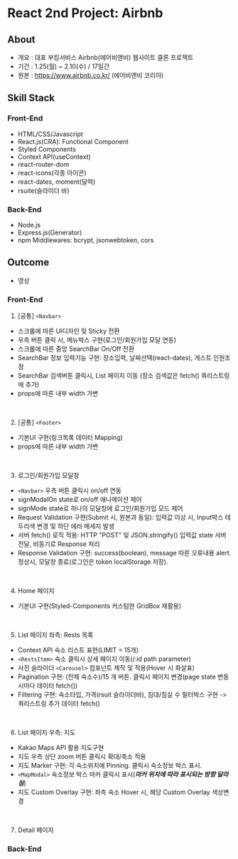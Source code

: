 # React 2nd Project: Airbnb

## About
- 개요 : 대표 부킹서비스 Airbnb(에어비앤비) 웹사이트 클론 프로젝트
- 기간 : 1.25(월) ~ 2.10(수) / 17일간
- 원본 : https://www.airbnb.co.kr/ (에어비앤비 코리아)

## Skill Stack
### Front-End
- HTML/CSS/Javascript
- React.js(CRA): Functional Component
- Styled Components
- Context API(useContext)
- react-router-dom
- react-icons(각종 아이콘)
- react-dates, moment(달력)
- rsuite(슬라이더 바)

### Back-End
- Node.js
- Express.js(Generator)
- npm Middlewares: bcrypt, jsonwebtoken, cors

## Outcome
- 영상

### Front-End
1. [공통] `<Navbar>`
  - 스크롤에 따른 UI디자인 및 Sticky 전환
  - 우측 버튼 클릭 시, 메뉴박스 구현(로그인/회원가입 모달 연동)
  - 스크롤에 따른 중앙 SearchBar On/Off 전환
  - SearchBar 정보 입력기능 구현: 장소입력, 날짜선택(react-dates), 게스트 인원조정
  - SearchBar 검색버튼 클릭시, List 페이지 이동 (장소 검색값은 fetch() 쿼리스트링에 추가)
  - props에 따른 내부 width 가변
<br />

2. [공통] `<Footer>`
  - 기본UI 구현(링크목록 데이터 Mapping)
  - props에 따른 내부 width 가변
<br />

3. 로그인/회원가입 모달창
  - `<Navbar>` 우측 버튼 클릭시 on/off 연동
  - signModalOn state로 on/off 애니메이션 제어
  - signMode state로 하나의 모달창에 로그인/회원가입 모드 제어
  - Request Validation 구현(Submit 시, 원본과 동일): 입력값 이상 시, Input박스 테두리색 변경 및 하단 에러 메세지 발생
  - 서버 fetch() 로직 적용: HTTP "POST" 및 JSON.stringify() 입력값 state 서버 전달, 비동기로 Response 처리
  - Response Validation 구현: success(boolean), message 따른 오류내용 alert. 정상시, 모달창 종료(로그인은 token localStorage 저장).
<br />
  
4. Home 페이지
  - 기본UI 구현(Styled-Components 커스텀한 GridBox 재활용)
<br />

5. List 페이지 좌측: Rests 목록
  - Context API 숙소 리스트 표현(LIMIT = 15개)
  - `<RestsItem>` 숙소 클릭시 상세 페이지 이동(/:id path parameter)
  - 사진 슬라이더 `<Carousel>` 컴포넌트 제작 및 적용(Hover 시 화살표)
  - Pagination 구현: (전체 숙소수)/15 개 버튼. 클릭시 페이지 변경(page state 변동시마다 데이터 fetch())
  - Filtering 구현: 숙소타입, 가격(rsuit 슬라이더바), 침대/침실 수 필터박스 구현 -> 쿼리스트링 추가 데이터 fetch()
<br />
  
6. List 페이지 우측: 지도
  - Kakao Maps API 활용 지도구현
  - 지도 우측 상단 zoom 버튼 클릭시 확대/축소 적용
  - 지도 Marker 구현: 각 숙소위치에 Pinning. 클릭시 숙소정보 박스 표시.
  - `<MapModal>` 숙소정보 박스 마커 클릭시 표시(***마커 위치에 따라 표시되는 방향 달라짐***)
  - 지도 Custom Overlay 구현: 좌측 숙소 Hover 시, 해당 Custom Overlay 색상변경
<br />

7. Detail 페이지

### Back-End

